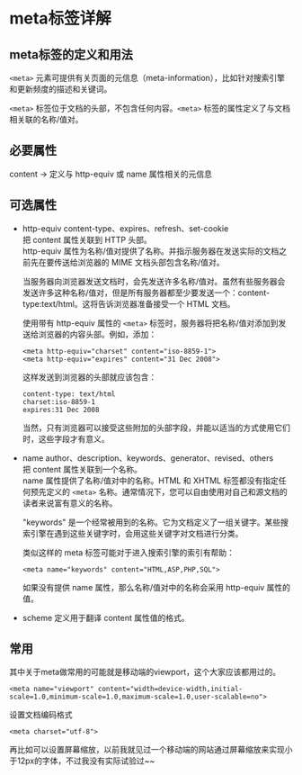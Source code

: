 # meta标签详解

## meta标签的定义和用法


``<meta>`` 元素可提供有关页面的元信息（meta-information），比如针对搜索引擎和更新频度的描述和关键词。  


``<meta>`` 标签位于文档的头部，不包含任何内容。``<meta>`` 标签的属性定义了与文档相关联的名称/值对。



## 必要属性


content -> 定义与 http-equiv 或 name 属性相关的元信息


## 可选属性

- http-equiv
    content-type、expires、refresh、set-cookie  
    把 content 属性关联到 HTTP 头部。  
    http-equiv 属性为名称/值对提供了名称。并指示服务器在发送实际的文档之前先在要传送给浏览器的 MIME 文档头部包含名称/值对。

    当服务器向浏览器发送文档时，会先发送许多名称/值对。虽然有些服务器会发送许多这种名称/值对，但是所有服务器都至少要发送一个：content-type:text/html。这将告诉浏览器准备接受一个 HTML 文档。

    使用带有 http-equiv 属性的 ``<meta>`` 标签时，服务器将把名称/值对添加到发送给浏览器的内容头部。例如，添加：
    ```
    <meta http-equiv="charset" content="iso-8859-1">
    <meta http-equiv="expires" content="31 Dec 2008">
    ```
    这样发送到浏览器的头部就应该包含：
    ```
    content-type: text/html
    charset:iso-8859-1
    expires:31 Dec 2008
    ```
    当然，只有浏览器可以接受这些附加的头部字段，并能以适当的方式使用它们时，这些字段才有意义。



- name
    author、description、keywords、generator、revised、others  
    把 content 属性关联到一个名称。  
    name 属性提供了名称/值对中的名称。HTML 和 XHTML 标签都没有指定任何预先定义的 ``<meta>`` 名称。通常情况下，您可以自由使用对自己和源文档的读者来说富有意义的名称。

    "keywords" 是一个经常被用到的名称。它为文档定义了一组关键字。某些搜索引擎在遇到这些关键字时，会用这些关键字对文档进行分类。

    类似这样的 meta 标签可能对于进入搜索引擎的索引有帮助：
    ```
    <meta name="keywords" content="HTML,ASP,PHP,SQL">
    ```
    如果没有提供 name 属性，那么名称/值对中的名称会采用 http-equiv 属性的值。


- scheme 
    定义用于翻译 content 属性值的格式。


## 常用

其中关于meta做常用的可能就是移动端的viewport，这个大家应该都用过的。

```
<meta name="viewport" content="width=device-width,initial-scale=1.0,minimum-scale=1.0,maximum-scale=1.0,user-scalable=no">
```

设置文档编码格式

```
<meta charset="utf-8">
```

再比如可以设置屏幕缩放，以前我就见过一个移动端的网站通过屏幕缩放来实现小于12px的字体，不过我没有实际试验过~~